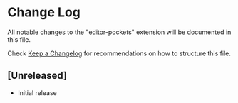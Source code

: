 # Change Log

All notable changes to the "editor-pockets" extension will be documented in this file.

Check [Keep a Changelog](http://keepachangelog.com/) for recommendations on how to structure this file.

## [Unreleased]

- Initial release